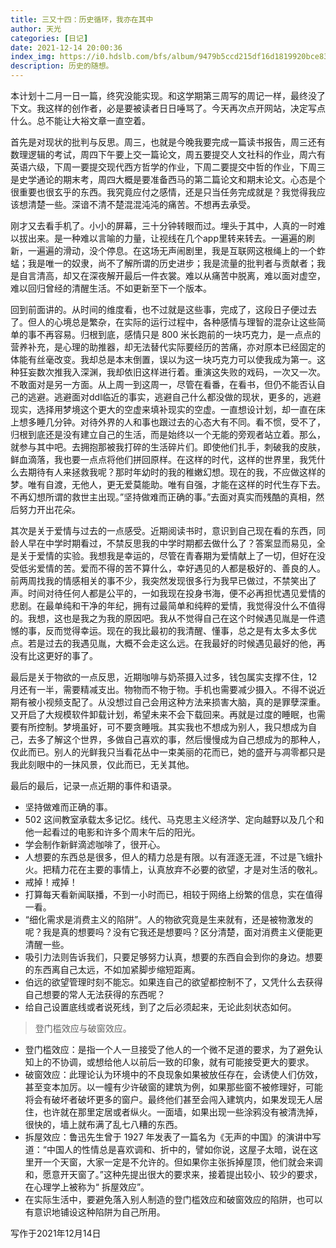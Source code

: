 ```yaml
---
title: 三又十四：历史循环，我亦在其中
author: 天光
categories: [日记]
date: 2021-12-14 20:00:36
index_img: https://i0.hdslb.com/bfs/album/9479b5ccd215df16d1819920bce8345fae168807.jpg@600w.webp
description: 历史的随想。
---
```


本计划十二月一日一篇，终究没能实现。和这学期第三周写的周记一样，最终没了下文。我这样的创作者，必是要被读者日日唾骂了。今天再次点开网站，决定写点什么。总不能让大裕文章一直空着。

首先是对现状的批判与反思。周三，也就是今晚我要完成一篇读书报告，周三还有数理逻辑的考试，周四下午要上交一篇论文，周五要提交人文社科的作业，周六有英语六级，下周一要提交现代西方哲学的作业，下周二要提交中哲的作业，下周三是史学通论的期末考，周四大概是要准备西马的第二篇论文和期末论文。心态是个很重要也很玄乎的东西。我究竟应付之感情，还是只当任务完成就是？我觉得我应该想清楚一些。深谙不清不楚混混沌沌的痛苦。不想再去承受。

刚才又去看手机了。小小的屏幕，三十分钟转眼而过。埋头于其中，人真的一时难以拔出来。是一种难以言喻的力量，让视线在几个app里转来转去。一遍遍的刷新，一遍遍的滑动，没个停息。在这场无声闹剧里，我是互联网这根绳上的一个蚱蜢；我是唯一的奴隶，尚不了解所谓的历史进步；我是流量的批判者与贡献者；我是自言清高，却又在深夜解开最后一件衣裳。难以从痛苦中脱离，难以面对虚空，难以回归曾经的清醒生活。不如更新至下一个版本。

回到前面讲的。从时间的维度看，也不过就是这些事，完成了，这段日子便过去了。但人的心境总是繁杂，在实际的运行过程中，各种感情与理智的混杂让这些简单的事不再容易。归根到底，感情只是 800 米长跑前的一块巧克力，是一点点的营养补充，是心理的助推器，却无法替代实际要经历的苦痛，亦对原本已经固定的体能有丝毫改变。我却总是本末倒置，误以为这一块巧克力可以使我成为第一。这种狂妄数次推我入深渊，我却依旧这样进行着。重演这失败的戏码，一次又一次。不敢面对是另一方面。从上周一到这周一，尽管在看番，在看书，但仍不能否认自己的逃避。逃避面对ddl临近的事实，逃避自己什么都没做的现状，更多的，逃避现实，选择用梦境这个更大的空虚来填补现实的空虚。一直想设计划，却一直在床上想多睡几分钟。对待外界的人和事也跟过去的心态大有不同。看不惯，受不了，归根到底还是没有建立自己的生活，而是始终以一个无能的旁观者站立着。那么，就参与其中吧。去拥抱那被我打碎的生活碎片们。即使他们扎手，刺破我的皮肤，鲜血滴落，我也要一点点将他们拼回原样。在这样的时代，这样的世界里，我凭什么去期待有人来拯救我呢？那时年幼时的我的稚嫩幻想。现在的我，不应做这样的梦。唯有自渡，无他人，更无爱莫能助。唯有自强，才能在这样的时代生存下去。不再幻想所谓的救世主出现。”坚持做难而正确的事。”去面对真实而残酷的真相，然后努力开出花朵。

其次是关于爱情与过去的一点感受。近期阅读书时，意识到自己现在看的东西，同龄人早在中学时期看过，不禁反思我的中学时期都去做什么了？答案显而易见，全是关于爱情的实验。我想我是幸运的，尽管在青春期为爱情献上了一切，但好在没受低劣爱情的苦。爱而不得的苦不算什么，幸好遇见的人都是极好的、善良的人。前两周找我的情感相关的事不少，我突然发现很多行为我早已做过，不禁笑出了声。时间对待任何人都是公平的，一如我现在投身书海，便不必再担忧遇见爱情的悲剧。在最单纯和干净的年纪，拥有过最简单和纯粹的爱情，我觉得没什么不值得的。我想，这也是我之为我的原因吧。我从不觉得自己在这个时候遇见胤是一件遗憾的事，反而觉得幸运。现在的我比最初的我清醒、懂事，总之是有太多太多优点。若是过去的我遇见胤，大概不会走这么远。在我最好的时候遇见最好的他，再没有比这更好的事了。

最后是关于物欲的一点反思，近期咖啡与奶茶摄入过多，钱包属实支撑不住，12月还有一半，需要精减支出。物物而不物于物。手机也需要减少摄入。不得不说近期有被小视频支配了。从没想过自己会用这种方法来损害大脑，真的是罪孽深重。又开启了大规模软件卸载计划，希望未来不会下载回来。再就是过度的睡眠，也需要有所控制。梦境虽好，可不要贪睡哦。其实我也不想成为别人，我只想成为自己，去多了解这个世界，多做自己喜欢的事，然后慢慢成为自己想成为的那种人，仅此而已。别人的光鲜我只当看花丛中一束美丽的花而已，她的盛开与凋零都只是我此刻眼中的一抹风景，仅此而已，无关其他。

最后的最后，记录一点近期的事件和语录。

- 坚持做难而正确的事。
- 502 这间教室承载太多记忆。线代、马克思主义经济学、定向越野以及几个和他一起看过的电影和许多个周末午后的阳光。
- 学会制作新鲜滴滤咖啡了，很开心。
- 人想要的东西总是很多，但人的精力总是有限。以有涯逐无涯，不过是飞蛾扑火。把精力花在主要的事情上，认真放弃不必要的欲望，才是对生活的敬礼。
- 戒掉！戒掉！
- 打算每天看新闻联播，不到一小时而已，相较于网络上纷繁的信息，实在值得一看。
- “细化需求是消费主义的陷阱”。人的物欲究竟是生来就有，还是被物激发的呢？我是真的想要吗？没有它我还是想要吗？区分清楚，面对消费主义便能更清醒一些。
- 吸引力法则告诉我们，只要足够努力认真，想要的东西自会到你的身边。想要的东西离自己太远，不如加紧脚步缩短距离。
- 伯远的欲望管理时刻不能忘。如果连自己的欲望都控制不了，又凭什么去获得自己想要的常人无法获得的东西呢？
- 给自己设置底线或者说死线，到了之后必须起来，无论此刻状态如何。

> 登门槛效应与破窗效应。

- 登门槛效应：是指一个人一旦接受了他人的一个微不足道的要求，为了避免认知上的不协调，或想给他人以前后一致的印象，就有可能接受更大的要求。
- 破窗效应：此理论认为环境中的不良现象如果被放任存在，会诱使人们仿效，甚至变本加厉。以一幢有少许破窗的建筑为例，如果那些窗不被修理好，可能将会有破坏者破坏更多的窗户。最终他们甚至会闯入建筑内，如果发现无人居住，也许就在那里定居或者纵火。一面墙，如果出现一些涂鸦没有被清洗掉，很快的，墙上就布满了乱七八糟的东西。
- 拆屋效应：鲁迅先生曾于 1927 年发表了一篇名为《无声的中国》的演讲中写道：“中国人的性情总是喜欢调和、折中的，譬如你说，这屋子太暗，说在这里开一个天窗，大家一定是不允许的。但如果你主张拆掉屋顶，他们就会来调和，愿意开天窗了。”这种先提出很大的要求来，接着提出较小、较少的要求，在心理学上被称为“ 拆屋效应”。
- 在实际生活中，要避免落入别人制造的登门槛效应和破窗效应的陷阱，也可以有意识地铺设这种陷阱为自己所用。

写作于2021年12月14日